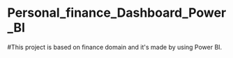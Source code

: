 # Personal_finance_Dashboard_Power_BI
#This project is based on finance domain and it's made by using Power BI.
